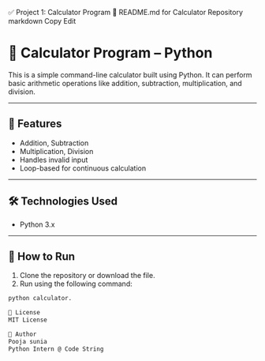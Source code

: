 ✅ Project 1: Calculator Program
📝 README.md for Calculator Repository
markdown
Copy
Edit
# 🧮 Calculator Program – Python

This is a simple command-line calculator built using Python. It can perform basic arithmetic operations like addition, subtraction, multiplication, and division.

---

## 📌 Features

- Addition, Subtraction
- Multiplication, Division
- Handles invalid input
- Loop-based for continuous calculation

---

## 🛠️ Technologies Used

- Python 3.x

---

## 🚀 How to Run

1. Clone the repository or download the file.
2. Run using the following command:

```bash
python calculator.

📄 License
MIT License

👤 Author
Pooja sunia
Python Intern @ Code String



